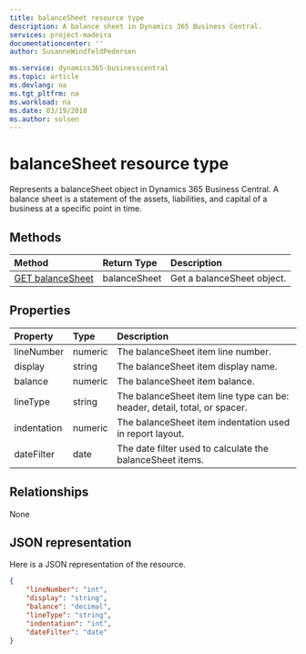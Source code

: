 ```yaml
---
title: balanceSheet resource type 
description: A balance sheet in Dynamics 365 Business Central.
services: project-madeira
documentationcenter: ''
author: SusanneWindfeldPedersen

ms.service: dynamics365-businesscentral
ms.topic: article
ms.devlang: na
ms.tgt_pltfrm: na
ms.workload: na
ms.date: 03/19/2018
ms.author: solsen
---
```


# balanceSheet resource type
Represents a balanceSheet object in Dynamics 365 Business Central. A balance sheet is a statement of the assets, liabilities, and capital of a business at a specific point in time.

## Methods

| Method       | Return Type  |Description|
|:-------------|:-------------|:----------|
|[GET balanceSheet](../api/dynamics_balancesheet_get.md)|balanceSheet|Get a balanceSheet object.|

## Properties
| Property	   | Type	|Description|
|:-------------|:-------|:----------|
|lineNumber    |numeric |The balanceSheet item line number.|
|display       |string  |The balanceSheet item display name.|
|balance       |numeric |The balanceSheet item balance.|
|lineType      |string  |The balanceSheet item line type can be: header, detail, total, or spacer.|
|indentation   |numeric |The balanceSheet item indentation used in report layout.|
|dateFilter    |date    |The date filter used to calculate the balanceSheet items.|


## Relationships
None

## JSON representation

Here is a JSON representation of the resource.


```json
{
    "lineNumber": "int",
    "display": "string",
    "balance": "decimal",
    "lineType": "string",
    "indentation": "int",
    "dateFilter": "date"
}

```
